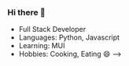 ### Hi there 👋

- Full Stack Developer
- Languages: Python, Javascript
- Learning: MUI
- Hobbies: Cooking, Eating 😄
-->
